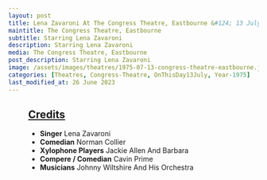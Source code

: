 ```yaml
---
layout: post
title: Lena Zavaroni At The Congress Theatre, Eastbourne &#124; 13 July 1975
maintitle: The Congress Theatre, Eastbourne
subtitle: Starring Lena Zavaroni
description: Starring Lena Zavaroni
media: The Congress Theatre, Eastbourne
post_description: Starring Lena Zavaroni
image: /assets/images/theatres/1975-07-13-congress-theatre-eastbourne.jpg
categories: [Theatres, Congress-Theatre, OnThisDay13July, Year-1975]
last_modified_at: 26 June 2023
---
```


<figure class="fig3">
<div class="CardLayout">
<div class="CardItem"><h2 id="infobox1" class="infobox"><a href="#infobox1">Credits</a></h2>
<div class="CardItem split">
<ul>
<li><strong>Singer</strong> Lena Zavaroni</li>
<li><strong>Comedian</strong> Norman Collier</li>
<li><strong>Xylophone Players</strong> Jackie Allen And Barbara</li>
<li><strong>Compere / Comedian</strong> Cavin Prime</li>
<li><strong>Musicians</strong> Johnny Wiltshire And His Orchestra</li>
</ul>
</div></div></div>
</figure>

